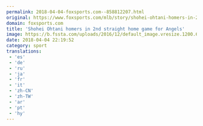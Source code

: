 ```yaml
---
permalink: 2018-04-04-foxsports.com--858812207.html
original: https://www.foxsports.com/mlb/story/shohei-ohtani-homers-in-2nd-straight-home-game-for-angels-040418
domain: foxsports.com
title: 'Shohei Ohtani homers in 2nd straight home game for Angels'
image: https://b.fssta.com/uploads/2016/12/default_image.vresize.1200.630.high.0.png
date: 2018-04-04 22:19:52
category: sport
translations: 
 - 'es'
 - 'de'
 - 'ru'
 - 'ja'
 - 'fr'
 - 'it'
 - 'zh-CN'
 - 'zh-TW'
 - 'ar'
 - 'pt'
 - 'hy'
---
```


